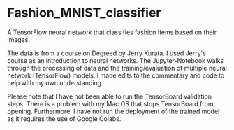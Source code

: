 # Fashion_MNIST_classifier 
A TensorFlow neural network that classifies fashion items based on their images.

The data is from a course on Degreed by Jerry Kurata. I used Jerry's course as an introduction to neural networks. The Jupyter-Notebook walks through the processing of data and the training/evaluation of multiple neural network (TensorFlow) models. I made edits to the commentary and code to help with my own understanding. 

Please note that I have not been able to run the TensorBoard validation steps. There is a problem with my Mac OS that stops TensorBoard from opening. Furthermore, I have not run the deployment of the trained model as it requires the use of Google Colabs.
 
